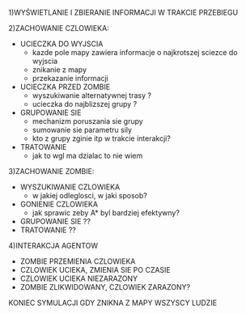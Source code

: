 1)WYŚWIETLANIE I ZBIERANIE INFORMACJI W TRAKCIE PRZEBIEGU

2)ZACHOWANIE CZLOWIEKA:
  - UCIECZKA DO WYJSCIA
    - kazde pole mapy zawiera informacje o najkrotszej sciezce do wyjscia
    - znikanie z mapy
    - przekazanie informacji
  - UCIECZKA PRZED ZOMBIE
    - wyszukiwanie alternatywnej trasy ?
    - ucieczka do najblizszej grupy ?
  - GRUPOWANIE SIE
    - mechanizm poruszania sie grupy
    - sumowanie sie parametru sily 
    - kto z grupy zginie itp w trakcie interakcji?
  - TRATOWANIE
    - jak to wgl ma dzialac to nie wiem
  
3)ZACHOWANIE ZOMBIE:
  - WYSZUKIWANIE CZLOWIEKA
    - w jakiej odleglosci, w jaki sposob?
  - GONIENIE CZLOWIEKA
    - jak sprawic zeby A* byl bardziej efektywny?
  - GRUPOWANIE SIE ??
  - TRATOWANIE ??

4)INTERAKCJA AGENTOW
  - ZOMBIE PRZEMIENIA CZLOWIEKA
  - CZLOWIEK UCIEKA, ZMIENIA SIE PO CZASIE
  - CZLOWIEK UCIEKA NIEZARAZONY
  - ZOMBIE ZLIKWIDOWANY, CZLOWIEK ZARAZONY?

KONIEC SYMULACJI GDY ZNIKNA Z MAPY WSZYSCY LUDZIE
